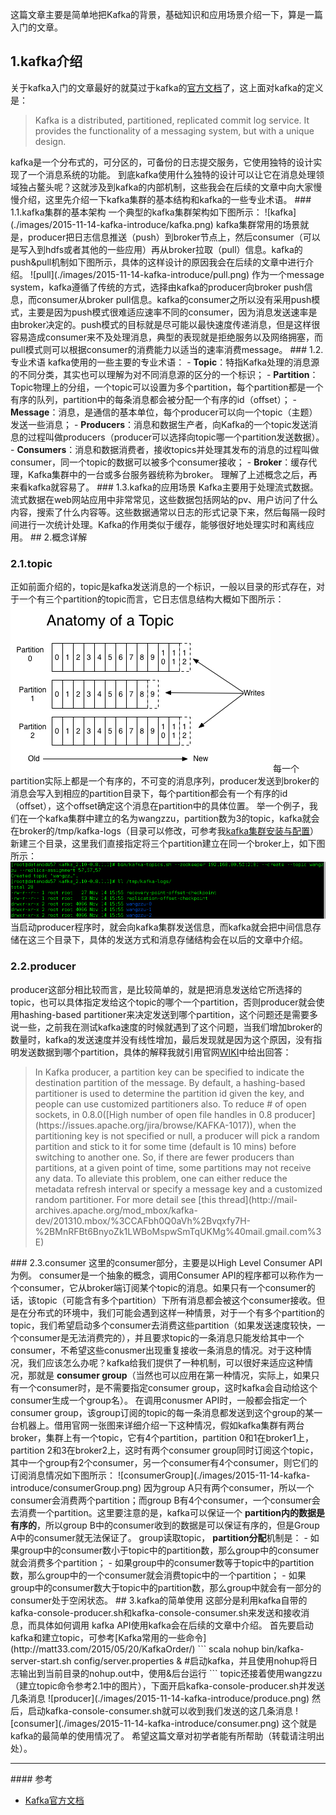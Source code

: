 这篇文章主要是简单地把Kafka的背景，基础知识和应用场景介绍一下，算是一篇入门的文章。   
 ## 1.kafka介绍 
 关于kafka入门的文章最好的就莫过于kafka的[官方文档](http://kafka.apache.org/documentation.html)了，这上面对kafka的定义是：   
<blockquote> Kafka is a distributed, partitioned, replicated commit log service. It provides the functionality of a messaging system, but with a unique design.   
</blockquote> kafka是一个分布式的，可分区的，可备份的日志提交服务，它使用独特的设计实现了一个消息系统的功能。   到底kafka使用什么独特的设计可以让它在消息处理领域独占鳌头呢？这就涉及到kafka的内部机制，这些我会在后续的文章中向大家慢慢介绍，这里先介绍一下kafka集群的基本结构和kafka的一些专业术语。   
 ### 1.1.kafka集群的基本架构 
 一个典型的kafka集群架构如下图所示：   
![kafka](./images/2015-11-14-kafka-introduce/kafka.png)
   kafka集群常用的场景就是，producer把日志信息推送（push）到broker节点上，然后consumer（可以是写入到hdfs或者其他的一些应用）再从broker拉取（pull）信息。kafka的push&amp;pull机制如下图所示，具体的这样设计的原因我会在后续的文章中进行介绍。   
![pull](./images/2015-11-14-kafka-introduce/pull.png)
   作为一个message system，kafka遵循了传统的方式，选择由kafka的producer向broker push信息，而consumer从broker pull信息。kafka的consumer之所以没有采用push模式，主要是因为push模式很难适应速率不同的consumer，因为消息发送速率是由broker决定的。push模式的目标就是尽可能以最快速度传递消息，但是这样很容易造成consumer来不及处理消息，典型的表现就是拒绝服务以及网络拥塞，而pull模式则可以根据consumer的消费能力以适当的速率消费message。   
 ### 1.2.专业术语 
 kafka使用的一些主要的专业术语：    
 - <strong>Topic</strong>：特指Kafka处理的消息源的不同分类，其实也可以理解为对不同消息源的区分的一个标识； 
 - <strong>Partition</strong>：Topic物理上的分组，一个topic可以设置为多个partition，每个partition都是一个有序的队列，partition中的每条消息都会被分配一个有序的id（offset）； 
 - <strong>Message</strong>：消息，是通信的基本单位，每个producer可以向一个topic（主题）发送一些消息； 
 - <strong>Producers</strong>：消息和数据生产者，向Kafka的一个topic发送消息的过程叫做producers（producer可以选择向topic哪一个partition发送数据）。 
 - <strong>Consumers</strong>：消息和数据消费者，接收topics并处理其发布的消息的过程叫做consumer，同一个topic的数据可以被多个consumer接收； 
 - <strong>Broker</strong>：缓存代理，Kafka集群中的一台或多台服务器统称为broker。  理解了上述概念之后，再来看kafka就容易了。   
 ### 1.3.kafka的应用场景 
 Kafka主要用于处理流式数据。流式数据在web网站应用中非常常见，这些数据包括网站的pv、用户访问了什么内容，搜索了什么内容等。这些数据通常以日志的形式记录下来，然后每隔一段时间进行一次统计处理。Kafka的作用类似于缓存，能够很好地处理实时和离线应用。   
 ## 2.概念详解 
 
 ### 2.1.topic 
 正如前面介绍的，topic是kafka发送消息的一个标识，一般以目录的形式存在，对于一个有三个partition的topic而言，它日志信息结构大概如下图所示：   
![log](./images/2015-11-14-kafka-introduce/log.png)
   每一个partition实际上都是一个有序的，不可变的消息序列，producer发送到broker的消息会写入到相应的partition目录下，每个partition都会有一个有序的id（offset），这个offset确定这个消息在partition中的具体位置。   举一个例子，我们在一个kafka集群中建立的名为wangzzu，partition数为3的topic，kafka就会在broker的/tmp/kafka-logs（目录可以修改，可参考我[kafka集群安装与配置](http://matt33.com/2015/11/13/kafka-install/)）新建三个目录，这里我们直接指定将三个partition建立在同一个broker上，如下图所示：   
![topic](./images/2015-11-14-kafka-introduce/topic.png)
   当启动producer程序时，就会向kafka集群发送信息，而kafka就会把中间信息存储在这三个目录下，具体的发送方式和消息存储结构会在以后的文章中介绍。   
 ### 2.2.producer 
 producer这部分相比较而言，是比较简单的，就是把消息发送给它所选择的topic，也可以具体指定发给这个topic的哪个一个partition，否则producer就会使用hashing-based partitioner来决定发送到哪个partition，这个问题还是需要多说一些，之前我在测试kafka速度的时候就遇到了这个问题，当我们增加broker的数量时，kafka的发送速度并没有线性增加，最后发现就是因为这个原因，没有指明发送数据到哪个partition，具体的解释我就引用官网[WIKI](https://cwiki.apache.org/confluence/display/KAFKA/FAQ)中给出回答：   
<blockquote> In Kafka producer, a partition key can be specified to indicate the destination partition of the message. By default, a hashing-based partitioner is used to determine the partition id given the key, and people can use customized partitioners also. To reduce # of open sockets, in 0.8.0([High number of open file handles in 0.8 producer](https://issues.apache.org/jira/browse/KAFKA-1017)), when the partitioning key is not specified or null, a producer will pick a random partition and stick to it for some time (default is 10 mins) before switching to another one. So, if there are fewer producers than partitions, at a given point of time, some partitions may not receive any data. To alleviate this problem, one can either reduce the metadata refresh interval or specify a message key and a customized random partitioner. For more detail see [this thread](http://mail-archives.apache.org/mod_mbox/kafka-dev/201310.mbox/%3CCAFbh0Q0aVh%2Bvqxfy7H-%2BMnRFBt6BnyoZk1LWBoMspwSmTqUKMg%40mail.gmail.com%3E)   
</blockquote> 
 ### 2.3.consumer 
 这里的consumer部分，主要是以High Level Consumer API为例。   consumer是一个抽象的概念，调用Consumer API的程序都可以称作为一个consumer，它从broker端订阅某个topic的消息。如果只有一个consumer的话，该topic（可能含有多个partition）下所有消息都会被这个consumer接收。但是在分布式的环境中，我们可能会遇到这样一种情景，对于一个有多个partition的topic，我们希望启动多个consumer去消费这些partition（如果发送速度较快，一个consumer是无法消费完的），并且要求topic的一条消息只能发给其中一个consumer，不希望这些conusmer出现重复接收一条消息的情况。对于这种情况，我们应该怎么办呢？kafka给我们提供了一种机制，可以很好来适应这种情况，那就是
<strong>consumer group</strong>（当然也可以应用在第一种情况，实际上，如果只有一个consumer时，是不需要指定consumer group，这时kafka会自动给这个consumer生成一个group名）。   在调用conusmer API时，一般都会指定一个consumer group，该group订阅的topic的每一条消息都发送到这个group的某一台机器上。借用官网一张图来详细介绍一下这种情况，假如kafka集群有两台broker，集群上有一个topic，它有4个partition，partition 0和1在broker1上，partition 2和3在broker2上，这时有两个consumer group同时订阅这个topic，其中一个group有2个consumer，另一个consumer有4个consumer，则它们的订阅消息情况如下图所示：   
![consumerGroup](./images/2015-11-14-kafka-introduce/consumerGroup.png)
   因为group A只有两个consumer，所以一个consumer会消费两个partition；而group B有4个consumer，一个consumer会去消费一个partition。这里要注意的是，kafka可以保证一个
<strong>partition内的数据是有序的</strong>，所以group B中的consumer收到的数据是可以保证有序的，但是Group A中的consumer就无法保证了。   group读取topic，
<strong>partition分配</strong>机制是：    
 - 如果group中的consumer数小于topic中的partition数，那么group中的consumer就会消费多个partition； 
 - 如果group中的consumer数等于topic中的partition数，那么group中的一个consumer就会消费topic中的一个partition； 
 - 如果group中的consumer数大于topic中的partition数，那么group中就会有一部分的consumer处于空闲状态。  
 ## 3.kafka的简单使用 
 这部分是利用kafka自带的kafka-console-producer.sh和kafka-console-consumer.sh来发送和接收消息，而具体如何调用 kafka API使用kafka会在后续的文章中介绍。   首先要启动kafka和建立topic，可参考[Kafka常用的一些命令](http://matt33.com/2015/05/20/KafkaOrder/)   
``` scala
nohup bin/kafka-server-start.sh config/server.properties & #启动kafka，并且使用nohup将日志输出到当前目录的nohup.out中，使用&后台运行
```
 topic还接着使用wangzzu（建立topic命令参考2.1中的图片），下面开启kafka-console-producer.sh并发送几条消息   
![producer](./images/2015-11-14-kafka-introduce/produce.png)
   然后，启动kafka-console-consumer.sh就可以收到我们发送的这几条消息   
![consumer](./images/2015-11-14-kafka-introduce/consumer.png)
   这个就是kafka的最简单的使用情况了。   希望这篇文章对初学者能有所帮助（转载请注明出处）。   
<hr> 
 #### 参考 
  
 - [Kafka官方文档](http://kafka.apache.org/documentation.html)